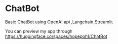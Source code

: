 # ChatBot
Basic ChatBot using OpenAI api ,Langchain,Streamlit

You can preview my app through   https://huggingface.co/spaces/hopepoh1/ChatBot
